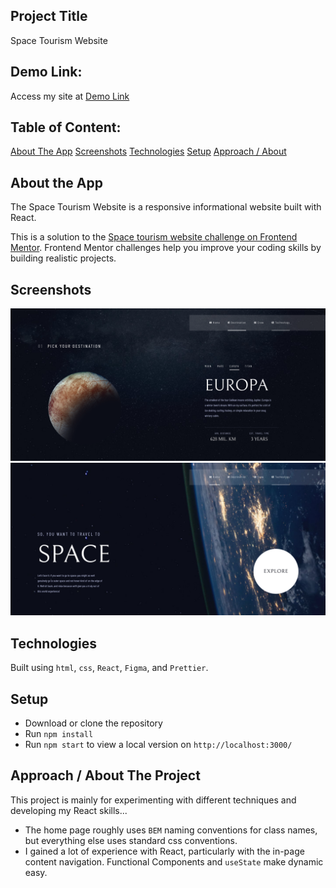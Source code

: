 ## Project Title

Space Tourism Website

## Demo Link:

Access my site at [Demo Link](https://neptunerjo.github.io/space-tourism/)

## Table of Content: 

[About The App](#about-the-app)
[Screenshots](#screenshots)
[Technologies](#technologies)
[Setup](#setup)
[Approach / About](#approach-/-about-the-project)

## About the App

The Space Tourism Website is a responsive informational website built with React. 

This is a solution to the [Space tourism website challenge on Frontend Mentor](https://www.frontendmentor.io/challenges/space-tourism-multipage-website-gRWj1URZ3). Frontend Mentor challenges help you improve your coding skills by building realistic projects. 


## Screenshots

![Desktop Home Page](screenshots/screenshot-home.png)
![Desktop Destinations Page](screenshots/screenshot-destination.png)


## Technologies

Built using `html`, `css`, `React`, `Figma`, and `Prettier`.


## Setup

- Download or clone the repository
- Run `npm install`
- Run `npm start` to view a local version on `http://localhost:3000/`

## Approach / About The Project

This project is mainly for experimenting with different techniques and developing my React skills...

- The home page roughly uses `BEM` naming conventions for class names, but everything else uses standard css conventions.
- I gained a lot of experience with React, particularly with the in-page content navigation. Functional Components and `useState` make dynamic easy.
